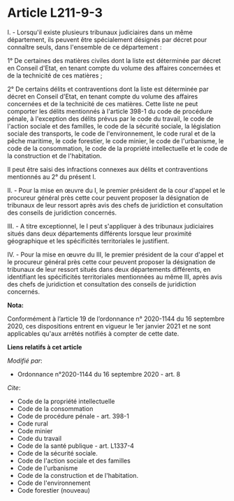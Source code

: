 # Article L211-9-3

I. - Lorsqu'il existe plusieurs tribunaux judiciaires dans un même département, ils peuvent être spécialement désignés par
décret pour connaître seuls, dans l'ensemble de ce département :

1° De certaines des matières civiles dont la liste est déterminée par décret en Conseil d'Etat, en tenant compte du volume
des affaires concernées et de la technicité de ces matières ;

2° De certains délits et contraventions dont la liste est déterminée par décret en Conseil d'Etat, en tenant compte du volume
des affaires concernées et de la technicité de ces matières. Cette liste ne peut comporter les délits mentionnés à l'article
398-1 du code de procédure pénale, à l'exception des délits prévus par le code du travail, le code de l'action sociale et des
familles, le code de la sécurité sociale, la législation sociale des transports, le code de l'environnement, le code rural et
de la pêche maritime, le code forestier, le code minier, le code de l'urbanisme, le code de la consommation, le code de la
propriété intellectuelle et le code de la construction et de l'habitation.

Il peut être saisi des infractions connexes aux délits et contraventions mentionnés au 2° du présent I.

II. - Pour la mise en œuvre du I, le premier président de la cour d'appel et le procureur général près cette cour peuvent
proposer la désignation de tribunaux de leur ressort après avis des chefs de juridiction et consultation des conseils de
juridiction concernés.

III. - A titre exceptionnel, le I peut s'appliquer à des tribunaux judiciaires situés dans deux départements différents
lorsque leur proximité géographique et les spécificités territoriales le justifient.

IV. - Pour la mise en œuvre du III, le premier président de la cour d'appel et le procureur général près cette cour peuvent
proposer la désignation de tribunaux de leur ressort situés dans deux départements différents, en identifiant les
spécificités territoriales mentionnées au même III, après avis des chefs de juridiction et consultation des conseils de
juridiction concernés.

**Nota:**

Conformément à l’article 19 de l’ordonnance n° 2020-1144 du 16 septembre 2020, ces dispositions entrent en vigueur le 1er
janvier 2021 et ne sont applicables qu'aux arrêtés notifiés à compter de cette date.

**Liens relatifs à cet article**

_Modifié par_:

  - Ordonnance n°2020-1144 du 16 septembre 2020 - art. 8

_Cite_:

  - Code de la propriété intellectuelle
  - Code de la consommation
  - Code de procédure pénale - art. 398-1
  - Code rural
  - Code minier
  - Code du travail
  - Code de la santé publique - art. L1337-4
  - Code de la sécurité sociale.
  - Code de l'action sociale et des familles
  - Code de l'urbanisme
  - Code de la construction et de l'habitation.
  - Code de l'environnement
  - Code forestier (nouveau)
